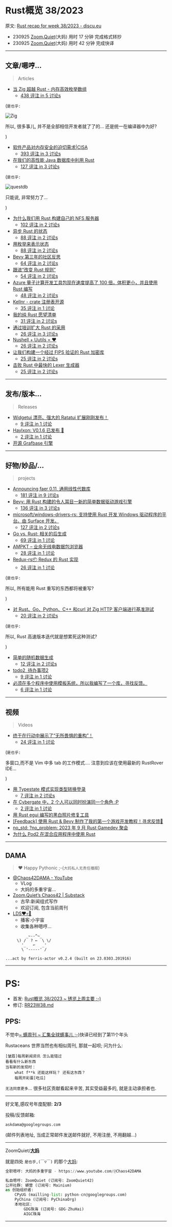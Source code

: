 # Rust概览 38/2023

原文: [Rust recap for week 38/2023 \- discu\.eu](https://discu.eu/weekly/rust/2023/38/)


- 230925 [Zoom.Quiet](http://zoomquiet.io/)(大妈) 用时 17 分钟 完成格式转抄
- 230925 [Zoom.Quiet](http://zoomquiet.io/)(大妈) 用时 42 分钟 完成快译



-----------------------------------------
## 文章/嗯哼...
> Articles


- [当 Zig 超越 Rust - 内存高效枚举数组](https://alic.dev/blog/dense-enums)
    + [438 评注 in 5 讨论s](https://discu.eu/q/https://alic.dev/blog/dense-enums)

(`是也乎:`

![Zig](https://ipic.zoomquiet.top/2023-09-25-zshot%202023-09-25%2009.26.42.jpg)

所以, 很多事儿, 并不是全部相信开发者就了了的...
还是统一在编译器中为好?

)

- [软件产品对内存安全的迫切需求|CISA](https://www.cisa.gov/news-events/news/urgent-need-memory-safety-software-products)
    + [393 评注 in 3 讨论s](https://discu.eu/q/https://www.cisa.gov/news-events/news/urgent-need-memory-safety-software-products)
- [在我们的高性能 Java 数据库中利用 Rust](https://questdb.io/blog/leveraging-rust-in-our-high-performance-java-database/)
    + [127 评注 in 3 讨论s](https://discu.eu/q/https://questdb.io/blog/leveraging-rust-in-our-high-performance-java-database/)

(`是也乎:`

![questdb](https://ipic.zoomquiet.top/2023-09-25-zshot%202023-09-25%2009.24.32.jpg)

只能说, 非常努力了...

)


- [为什么我们用 Rust 构建自己的 NFS 服务器](https://about.xethub.com/blog/nfs-fuse-why-we-built-nfs-server-rust)
    + [102 评注 in 2 讨论s](https://discu.eu/q/https://about.xethub.com/blog/nfs-fuse-why-we-built-nfs-server-rust)
- [异步 Rust 的状态](https://corrode.dev/blog/async/)
    + [88 评注 in 2 讨论s](https://discu.eu/q/https://corrode.dev/blog/async/)
- [用枚举来表示状态](https://corrode.dev/blog/enums/)
    + [88 评注 in 2 讨论s](https://discu.eu/q/https://corrode.dev/blog/enums/)
- [Bevy 第三年的社区反思](https://bevyengine.org/news/community-reflection-on-bevys-third-year/)
    + [64 评注 in 2 讨论s](https://discu.eu/q/https://bevyengine.org/news/community-reflection-on-bevys-third-year/)
- [跟进“改变 Rust 规则”](https://without.boats/blog/follow-up-to-changing-the-rules-of-rust/)
    + [54 评注 in 2 讨论s](https://discu.eu/q/https://without.boats/blog/follow-up-to-changing-the-rules-of-rust/)
- [Azure 量子计算开发工具包现在速度提高了 100 倍，体积更小，并且使用 Rust 编写](https://devblogs.microsoft.com/qsharp/introducing-the-azure-quantum-development-kit-preview/)
    + [48 评注 in 2 讨论s](https://discu.eu/q/https://devblogs.microsoft.com/qsharp/introducing-the-azure-quantum-development-kit-preview/)
- [Kellnr - crate 注册表开源](https://kellnr.io/blog/open-source)
    + [35 评注 in 1 讨论](https://discu.eu/q/https://kellnr.io/blog/open-source)
- [我的纯 Rust 愿望清单](https://gburghoorn.com/posts/pure-rust-wishlist/)
    + [31 评注 in 2 讨论s](https://discu.eu/q/https://gburghoorn.com/posts/pure-rust-wishlist/)
- [通过培训扩大 Rust 的采用](https://security.googleblog.com/2023/09/scaling-rust-adoption-through-training.html)
    + [26 评注 in 3 讨论s](https://discu.eu/q/https://security.googleblog.com/2023/09/scaling-rust-adoption-through-training.html)
- [Nushell + Uutils = ❤️](https://www.nushell.sh/blog/2023-09-05-why-uu.html)
    + [26 评注 in 2 讨论s](https://discu.eu/q/https://www.nushell.sh/blog/2023-09-05-why-uu.html)
- [让我们构建一个经过 FIPS 验证的 Rust 加密库](https://briansmith.org/lets-build-a-fips-rust-crypto)
    + [25 评注 in 2 讨论s](https://discu.eu/q/https://briansmith.org/lets-build-a-fips-rust-crypto)
- [击败 Rust 中最快的 Lexer 生成器](https://alic.dev/blog/fast-lexing)
    + [25 评注 in 2 讨论s](https://discu.eu/q/https://alic.dev/blog/fast-lexing)


-----------------------------------------
## 发布/版本...
> Releases


- [Widgetui 漂亮、强大的 Ratatui 扩展刚刚发布！](https://github.com/TheEmeraldBee/widgetui)
    + [9 评注 in 1 讨论](https://discu.eu/q/https://github.com/TheEmeraldBee/widgetui)
- [Haylxon: V0.1.6 已发布 🦊](https://github.com/pwnwriter/haylxon)
    + [2 评注 in 1 讨论](https://discu.eu/q/https://github.com/pwnwriter/haylxon)
- [开源 Grafbase 引擎](https://grafbase.com/blog/open-sourcing-the-grafbase-engine)




-----------------------------------------
## 好物/妙品/...
> projects


- [Announcing faer 0.11, 通用线性代数库](https://github.com/sarah-ek/faer-rs)
    + [181 评注 in 9 讨论s](https://discu.eu/q/https://github.com/sarah-ek/faer-rs)
- [Bevy: 用 Rust 构建的令人耳目一新的简单数据驱动游戏引擎](https://github.com/bevyengine/bevy)
    + [136 评注 in 3 讨论s](https://discu.eu/q/https://github.com/bevyengine/bevy)
- [microsoft/windows-drivers-rs: 支持使用 Rust 开发 Windows 驱动程序的平台。由 Surface 开发。](https://github.com/microsoft/windows-drivers-rs)
    + [127 评注 in 2 讨论s](https://discu.eu/q/https://github.com/microsoft/windows-drivers-rs)
- [Go vs. Rust: 相关的后生成](https://github.com/jinyus/related_post_gen)
    + [69 评注 in 1 讨论](https://discu.eu/q/https://github.com/jinyus/related_post_gen)
- [AMPKT – 业余无线电数据包浏览器](https://github.com/hexagonal-sun/ampkt)
    + [28 评注 in 1 讨论](https://discu.eu/q/https://github.com/hexagonal-sun/ampkt)
- [Redux-rs:package: Redux 的 Rust 实现](https://github.com/redux-rs/redux-rs)
    + [26 评注 in 1 讨论](https://discu.eu/q/https://github.com/redux-rs/redux-rs)

(`是也乎:`

所以, 所有能用 Rust 重写的东西都将被重写?


)

- [对 Rust、Go、Python、C++ 和curl 对 Zig HTTP 客户端进行基准测试](https://github.com/orhun/zig-http-benchmarks)
    + [20 评注 in 2 讨论s](https://discu.eu/q/https://github.com/orhun/zig-http-benchmarks)

(`是也乎:`

所以, Rust 高速版本迭代就是想累死这种测试?

)


- [简单的随机数据生成](https://github.com/PumpkinSeed/fakeit)
    + [12 评注 in 2 讨论s](https://discu.eu/q/https://github.com/PumpkinSeed/fakeit)
- [todo2  待办事项2](https://github.com/searls/todo_or_die)
    - [9 评注 in 1 讨论](https://discu.eu/q/https://github.com/searls/todo_or_die)
- [必须在多个程序中使用模板系统，所以我编写了一个库，寻找反馈。](https://github.com/Atreyagaurav/string-template-plus)
    + [6 评注 in 1 讨论](https://discu.eu/q/https://github.com/Atreyagaurav/string-template-plus)




-----------------------------------------
## 视频
> Videos



- [终于在行动中展示了“无所畏惧的重构”！](https://youtu.be/yz6M9iQQs-8)
    + [24 评注 in 1 讨论](https://discu.eu/q/https://youtu.be/yz6M9iQQs-8)

(`是也乎:`

多窗口,而不是 Vim 中多 tab 的工作模式....
注意到应该在使用最新的 RustRover IDE... 

)

- [用 Typestate 模式实现类型转换登录](https://www.youtube.com/watch?t=773s&v=_ccDqRTx-JU)
    + [7 评注 in 2 讨论s](https://discu.eu/q/https://www.youtube.com/watch?t=773s&v=_ccDqRTx-JU)
- [在 Cyber​​gate 中，2 个人可以同时扮演同一个角色 :P](https://youtu.be/Abcu4fBqhG8)
    + [2 评注 in 1 讨论](https://discu.eu/q/https://youtu.be/Abcu4fBqhG8)
- [用 Rust egui 编写的黑白照片修复工具](https://youtu.be/9qOGirCdqmM)
- [\[Feedback\] 使用 Rust & Bevy 制作了我的第一个游戏开发教程！寻求反馈🤔](https://youtube.com/watch?si=9glWlwzKcCKFBITs&v=E9SzRc9HkOg)
- [no_std: ?no_problem: 2023 年 9 月 Rust Gamedev 聚会](https://youtu.be/Oq-3bOBrpeo)
- [为什么 Pod2 在混合应用程序中使用 Rust](https://www.youtube.com/watch?v=JG_N4i7CPEE)



-----------------------------------------
## DAMA
> ❤️ Happy Pythonic ;-(`大妈私人无责任播报`)


- [@Chaos42DAMA - YouTube](https://www.youtube.com/@Chaos42DAMA)
    + VLog
    + 大妈的多重宇宙...
- [Zoom\.Quiet’s Chaos42 \| Substack](https://zoomquiet.substack.com/)
    + 古早:新闻组式写作
    + 欢迎订阅, 包含当前周刊
- [LDS❤️💀🤖](LDS42.PODCAST.XYZ)
    + 播客:小宇宙
    + 收集各种嗯哼...





```
         _~--^~_
     \) /  ? ←  \ \/
       '_   ⌐   _'
       \ '-----' /

...act by ferris-actor v0.2.4 (built on 23.0303.201916)
```



-----------------------------------------
# PS:

- 首发: [Rust概览 38/2023 ~ 锈览上周主要 ;-)](https://weekly.rs.101.so/2023/RR23W38.html)
- 修订: [RR23W38.md](https://github.com/zhrust/weekly/tree/main/docs/2023/RR23W38.md)


## PPS:
不觉中[~ 蠎周刊 ~ 汇集全球蠎事儿 ;-)](https://weekly.pychina.org/)快译已经到了第11个年头

Rustaceans 世界当然也有相似周刊, 那就一起呗;
问为什么:

    [皱眉]每周新闻资讯 怎么能错过 
    看看有什么新东西 
    当有新的发现时：
        what f**k 还能这样玩？ 还有这东西？
        每周开彩蛋[吃瓜]

`无法同意更多`...
很多社区贡献看起来辛苦,
其实受益最多的,
就是主动承担者也.

-------------

好文笔,感叹号年度配额: **2/3**

投稿/反馈邮箱:

    askdama@googlegroups.com

(邮件列表地址, 
当成正常邮件发送邮件就好, 不用注册, 不用翻越...)


-------------

ZoomQuiet/**[大妈](https://mp.weixin.qq.com/s/N5TuRRbF558D4Q90XdDA7g)**

就是四处 `是也乎,(￣▽￣)` 的那个[大妈](https://mp.weixin.qq.com/s/N5TuRRbF558D4Q90XdDA7g):



```python
全职嗯哼: 大妈的多重宇宙 - https://www.youtube.com/@Chaos42DAMA

私自嗯哼: ZoomQuiet (订阅号: ZoomQuiet42)
公开社群: 蟒营 (订阅号: Mainium)
as 创始组织者:
    CPyUG (mailling-list: python-cn@googlegroups.com)
    PyChina (订阅号: PyChinaOrg)
    本地社区: 
        GDG珠海 (订阅号: GDG-ZhuHai)
        AIGC珠海 

```

-------------
